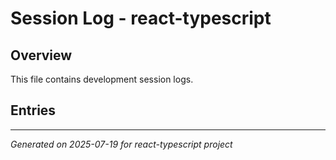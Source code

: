 # Session Log - react-typescript

## Overview

This file contains development session logs.

## Entries

<!-- Entries will be added here automatically -->

---
*Generated on 2025-07-19 for react-typescript project*
